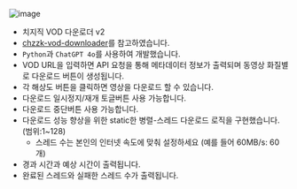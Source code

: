 ![image](https://github.com/honey720/chzzk-vod-downloader-v2/assets/101120544/6ee85360-66ae-4ad6-97b9-f605184cd159)

- 치지직 VOD 다운로더 v2
- [chzzk-vod-downloader](https://github.com/24802/chzzk-vod-downloader)를 참고하였습니다.
- `Python`과 `ChatGPT 4o`를 사용하여 개발했습니다.
- VOD URL을 입력하면 API 요청을 통해 메타데이터 정보가 출력되며 동영상 화질별로 다운로드 버튼이 생성됩니다.
- 각 해상도 버튼을 클릭하면 영상을 다운로드 할 수 있습니다.
- 다운로드 일시정지/재개 토글버튼 사용 가능합니다.
- 다운로드 중단버튼 사용 가능합니다.
- 다운로드 성능 향상을 위한 static한 병렬-스레드 다운로드 로직을 구현했습니다. (범위:1~128)
  - 스레드 수는 본인의 인터넷 속도에 맞춰 설정하세요 (예를 들어 60MB/s: 60개)
- 경과 시간과 예상 시간이 출력됩니다.
- 완료된 스레드와 실패한 스레드 수가 출력됩니다.
